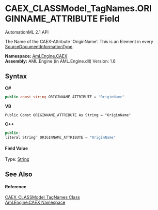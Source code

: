 # CAEX_CLASSModel_TagNames.ORIGINNAME_ATTRIBUTE Field
AutomationML 2.1 API 

The Name of the CAEX-Attribute 'OriginName'. This is an Element in every <a href="T_Aml_Engine_CAEX_SourceDocumentInformationType">SourceDocumentInformationType</a>.

**Namespace:**&nbsp;<a href="N_Aml_Engine_CAEX">Aml.Engine.CAEX</a><br />**Assembly:**&nbsp;AML.Engine (in AML.Engine.dll) Version: 1.6

## Syntax

**C#**<br />
``` C#
public const string ORIGINNAME_ATTRIBUTE = "OriginName"
```

**VB**<br />
``` VB
Public Const ORIGINNAME_ATTRIBUTE As String = "OriginName"
```

**C++**<br />
``` C++
public:
literal String^ ORIGINNAME_ATTRIBUTE = "OriginName"
```


#### Field Value
Type: <a href="https://docs.microsoft.com/dotnet/api/system.string" target="_parent" rel="noopener noreferrer">String</a>

## See Also


#### Reference
<a href="T_Aml_Engine_CAEX_CAEX_CLASSModel_TagNames">CAEX_CLASSModel_TagNames Class</a><br /><a href="N_Aml_Engine_CAEX">Aml.Engine.CAEX Namespace</a><br />